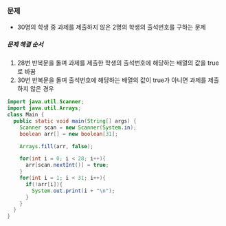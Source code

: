 ### 문제
* 30명의 학생 중 과제를 제출하지 않은 2명의 학생의 출석번호를 구하는 문제

##### 문제 해결 순서
1. 28번 반복문을 돌며 과제를 제출한 학생의 출석번호에 해당하는 배열의 값을 true로 바꿈
2. 30번 반복문을 돌며 출석번호에 해당하는 배열의 값이 true가 아니면 과제를 제출하지 않은 경우

```java
import java.util.Scanner;
import java.util.Arrays;
class Main {
  public static void main(String[] args) {
    Scanner scan = new Scanner(System.in);
    boolean arr[] = new boolean[31];

    Arrays.fill(arr, false);

    for(int i = 0; i < 28; i++){
      arr[scan.nextInt()] = true;
    }
    for(int i = 1; i < 31; i++){
      if(!arr[i]){
        System.out.print(i + "\n");
      }
    }
  }
}
```
